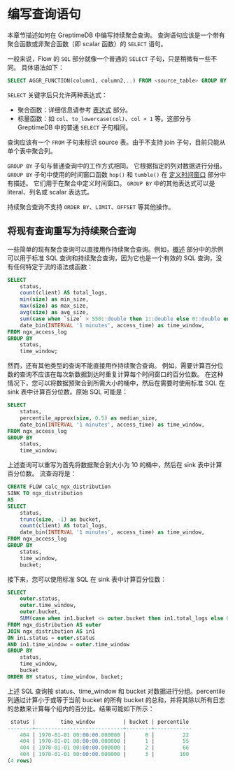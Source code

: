 # 编写查询语句

本章节描述如何在 GreptimeDB 中编写持续聚合查询。
查询语句应该是一个带有聚合函数或非聚合函数（即 scalar 函数）的 `SELECT` 语句。

一般来说，Flow 的 `SQL` 部分就像一个普通的 `SELECT` 子句，只是稍微有一些不同。
具体语法如下：

```sql
SELECT AGGR_FUNCTION(column1, column2,..) FROM <source_table> GROUP BY TIME_WINDOW_FUNCTION();
```

`SELECT` 关键字后只允许两种表达式：
- 聚合函数：详细信息请参考 [表达式](./expression.md) 部分。
- 标量函数：如 `col`、`to_lowercase(col)`、`col + 1` 等。这部分与 GreptimeDB 中的普通 `SELECT` 子句相同。

查询应该有一个 `FROM` 子句来标识 source 表。由于不支持 join 子句，目前只能从单个表中聚合列。

`GROUP BY` 子句与普通查询中的工作方式相同。
它根据指定的列对数据进行分组。
`GROUP BY` 子句中使用的时间窗口函数 `hop()` 和 `tumble()` 在 [定义时间窗口](./define-time-window.md) 部分中有描述。
它们用于在聚合中定义时间窗口。
`GROUP BY` 中的其他表达式可以是 literal、列名或 scalar 表达式。

持续聚合查询不支持 `ORDER BY`、`LIMIT`、`OFFSET` 等其他操作。


## 将现有查询重写为持续聚合查询

一些简单的现有聚合查询可以直接用作持续聚合查询。例如，[概述](./overview.md) 部分中的示例可以用于标准 SQL 查询和持续聚合查询，因为它也是一个有效的 SQL 查询，没有任何特定于流的语法或函数：

```sql
SELECT
    status,
    count(client) AS total_logs,
    min(size) as min_size,
    max(size) as max_size,
    avg(size) as avg_size,
    sum(case when `size` > 550::double then 1::double else 0::double end) as high_size_count,
    date_bin(INTERVAL '1 minutes', access_time) as time_window,
FROM ngx_access_log
GROUP BY
    status,
    time_window;
```

然而，还有其他类型的查询不能直接用作持续聚合查询。
例如，需要计算百分位数的查询不应该在每次新数据到达时重复计算每个时间窗口的百分位数。
在这种情况下，您可以将数据预聚合到所需大小的桶中，然后在需要时使用标准 SQL 在 sink 表中计算百分位数。原始 SQL 可能是：

```sql
SELECT
    status,
    percentile_approx(size, 0.5) as median_size,
    date_bin(INTERVAL '1 minutes', access_time) as time_window,
FROM ngx_access_log
GROUP BY
    status,
    time_window;
```
上述查询可以重写为首先将数据聚合到大小为 10 的桶中，然后在 sink 表中计算百分位数。
流查询将是：

```sql
CREATE FLOW calc_ngx_distribution
SINK TO ngx_distribution
AS
SELECT
    status,
    trunc(size, -1) as bucket,
    count(client) AS total_logs,
    date_bin(INTERVAL '1 minutes', access_time) as time_window,
FROM ngx_access_log
GROUP BY
    status,
    time_window,
    bucket;
```
接下来，您可以使用标准 SQL 在 sink 表中计算百分位数：
```sql
SELECT
    outer.status,
    outer.time_window,
    outer.bucket,
    SUM(case when in1.bucket <= outer.bucket then in1.total_logs else 0 end) * 100 / SUM(in1.total_logs) AS percentile
FROM ngx_distribution AS outer
JOIN ngx_distribution AS in1
ON in1.status = outer.status 
AND in1.time_window = outer.time_window
GROUP BY
    status,
    time_window,
    bucket
ORDER BY status, time_window, bucket;
```

上述 SQL 查询按 status、time_window 和 bucket 对数据进行分组。percentile 列通过计算小于或等于当前 bucket 的所有 bucket 的总和，并将其除以所有日志的总数来计算每个组内的百分比。结果可能如下所示：

```sql
 status |        time_window         | bucket | percentile 
--------+----------------------------+--------+------------
    404 | 1970-01-01 00:00:00.000000 |      0 |         22
    404 | 1970-01-01 00:00:00.000000 |      1 |         55
    404 | 1970-01-01 00:00:00.000000 |      2 |         66
    404 | 1970-01-01 00:00:00.000000 |      3 |        100
(4 rows)
```

<!-- 
TODO(discord9): add example for percentile query
TODO(discord9): add example for tumble and hop once we support window table function
Another example that require rewrite is for query that needs overlapping timewindow, hence `hop()` function is needed. 
-->